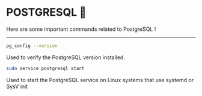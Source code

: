 # POSTGRESQL 🐘

Here are some important commands related to PostgreSQL !

---

```bash
pg_config --version
```

Used to verify the PostgreSQL version installed.

```bash
sudo service postgresql start
```

Used to start the PostgreSQL service on Linux systems that use systemd or SysV init
